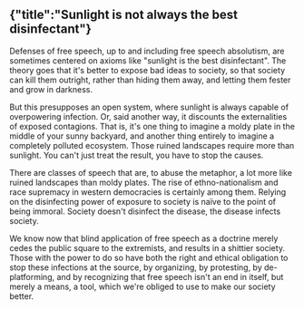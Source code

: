 {"title":"Sunlight is not always the best disinfectant"}
---
Defenses of free speech, up to and including free speech absolutism, are
sometimes centered on axioms like "sunlight is the best disinfectant". The
theory goes that it's better to expose bad ideas to society, so that society can
kill them outright, rather than hiding them away, and letting them fester and
grow in darkness.

But this presupposes an open system, where sunlight is always capable of
overpowering infection. Or, said another way, it discounts the externalities of
exposed contagions. That is, it's one thing to imagine a moldy plate in the
middle of your sunny backyard, and another thing entirely to imagine a
completely polluted ecosystem. Those ruined landscapes require more than
sunlight. You can't just treat the result, you have to stop the causes.

There are classes of speech that are, to abuse the metaphor, a lot more like
ruined landscapes than moldy plates. The rise of ethno-nationalism and race
supremacy in western democracies is certainly among them. Relying on the
disinfecting power of exposure to society is naïve to the point of being
immoral. Society doesn't disinfect the disease, the disease infects society. 

We know now that blind application of free speech as a doctrine merely
cedes the public square to the extremists, and results in a shittier society. 
Those with the power to do so have both the right and ethical obligation to
stop these infections at the source, by organizing, by protesting, by
de-platforming, and by recognizing that free speech isn't an end in itself, but
merely a means, a tool, which we're obliged to use to make our society better.

